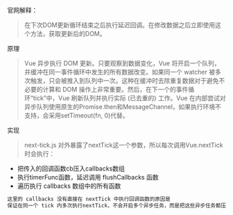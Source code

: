 官网解释：
> 在下次DOM更新循环结束之后执行延迟回调。在修改数据之后立即使用这个方法，获取更新后的DOM。

原理
> Vue 异步执行 DOM 更新。只要观察到数据变化，Vue 将开启一个队列，并缓冲在同一事件循环中发生的所有数据改变。如果同一个 watcher 被多次触发，只会被推入到队列中一次。这种在缓冲时去除重复数据对于避免不必要的计算和 DOM 操作上非常重要。然后，在下一个的事件循环“tick”中，Vue 刷新队列并执行实际 (已去重的) 工作。Vue 在内部尝试对异步队列使用原生的Promise.then和MessageChannel，如果执行环境不支持，会采用setTimeout(fn, 0)代替。

实现
> next-tick.js 对外暴露了nextTick这一个参数，所以每次调用Vue.nextTick时会执行：
- 把传入的回调函数cb压入callbacks数组
- 执行timerFunc函数，延迟调用 flushCallbacks 函数
- 遍历执行 callbacks 数组中的所有函数
```bash
这里的 callbacks 没有直接在 nextTick 中执行回调函数的原因是
保证在同一个 tick 内多次执行nextTick，不会开启多个异步任务，而是把这些异步任务都压成一个同步任务，在下一个 tick 执行完毕。
```
